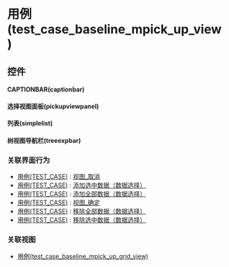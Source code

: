 # 用例(test_case_baseline_mpick_up_view)  <!-- {docsify-ignore-all} -->



## 控件
#### CAPTIONBAR(captionbar)
#### 选择视图面板(pickupviewpanel)
#### 列表(simplelist)
#### 树视图导航栏(treeexpbar)


### 关联界面行为
  * [用例(TEST_CASE)](module/TestMgmt/test_case) : [视图_取消](module/TestMgmt/test_case#界面行为)
  * [用例(TEST_CASE)](module/TestMgmt/test_case) : [添加选中数据（数据选择）](module/TestMgmt/test_case#界面行为)
  * [用例(TEST_CASE)](module/TestMgmt/test_case) : [添加全部数据（数据选择）](module/TestMgmt/test_case#界面行为)
  * [用例(TEST_CASE)](module/TestMgmt/test_case) : [视图_确定](module/TestMgmt/test_case#界面行为)
  * [用例(TEST_CASE)](module/TestMgmt/test_case) : [移除全部数据（数据选择）](module/TestMgmt/test_case#界面行为)
  * [用例(TEST_CASE)](module/TestMgmt/test_case) : [移除选中数据（数据选择）](module/TestMgmt/test_case#界面行为)

### 关联视图
  * [用例(test_case_baseline_mpick_up_grid_view)](app/view/test_case_baseline_mpick_up_grid_view)

<script>
 const { createApp } = Vue
  createApp({
    data() {
      return {

      }
    }
  }).use(ElementPlus).mount('#app')
</script>